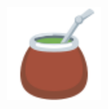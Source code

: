 <div align="center">
    <img class="hero" src="https://raw.githubusercontent.com/getcuia/getcuia.github.io/main/static/cuia.svg" alt="cuia" width="33%" />
</div>
